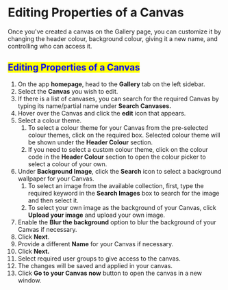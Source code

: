 # Editing Properties of a Canvas

Once you've created a canvas on the Gallery page, you can customize it by changing the header colour, background colour, giving it a new name, and controlling who can access it.

## <mark style="color:blue;">Editing Properties of a Canvas</mark>

1. On the app **homepage**, head to the **Gallery** tab on the left sidebar.
2. Select the **Canvas** you wish to edit.
3. If there is a list of canvases, you can search for the required Canvas by typing its name/partial name under **Search Canvases.**
4. Hover over the Canvas and click the **edit** icon that appears.
5. Select a colour theme.
   1. To select a colour theme for your Canvas from the pre-selected colour themes, click on the required box. Selected colour theme will be shown under the **Header Colour** section.&#x20;
   2. If you need to select a custom colour theme, click on the colour code in the **Header Colour** section to open the colour picker to select a colour of your own.
6. Under **Background Image**, click the **Search** icon to select a background wallpaper for your Canvas.
   1. To select an image from the available collection, first, type the required keyword in the **Search Images** box to search for the image and then select it.
   2. To select your own image as the background of your Canvas, click **Upload your image** and upload your own image.
7. Enable the **Blur the background** option to blur the background of your Canvas if necessary.
8. Click **Next**.
9. Provide a different **Name** for your Canvas if necessary.
10. Click **Next.**
11. Select required user groups to give access to the canvas.
12. The changes will be saved and applied in your canvas.
13. Click **Go to your Canvas now** button to open the canvas in a new window.
